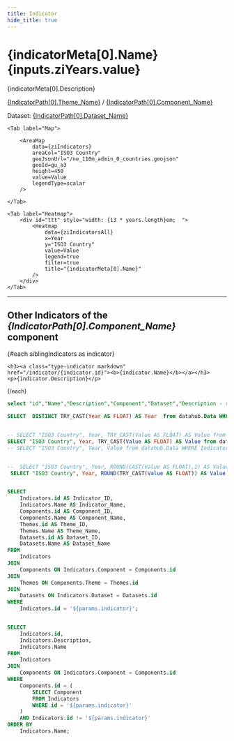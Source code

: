 ```yaml
---
title: Indicator
hide_title: true 
---
```


  
# **{indicatorMeta[0].Name}**   {inputs.ziYears.value}

{indicatorMeta[0].Description}


<a class="markdown" href="/theme/{IndicatorPath[0].Theme_ID}">{IndicatorPath[0].Theme_Name}</a> / <a class="markdown"  href="/component/{IndicatorPath[0].Component_ID}">{IndicatorPath[0].Component_Name}</a>

Dataset: <a class="markdown"  href="/dataset/{IndicatorPath[0].Dataset_ID}">{IndicatorPath[0].Dataset_Name}</a>


<!-- 
Component: **{indicatorMeta[0].Component}**
Dataset: **{indicatorMeta[0].Dataset}**
Attribution: {indicatorMeta[0].Attribution} 
-->


<Dropdown 
    data={years} 
    name=ziYears 
    value=Year 
    title="Select Year" 
/>



<Tabs>
    <Tab label="Bar">
        <BarChart 
            data={ziIndicators}
            x="ISO3 Country"
            y=Value
            swapXY=true
            yFmt= num2
            title="{indicatorMeta[0].Name} for {inputs.ziYears.value}"
            echartsOptions={{ yAxis: { type: "category",   } }}
        />
    </Tab>
        
    <Tab label="Map">
       
        <AreaMap 
            data={ziIndicators} 
            areaCol="ISO3 Country"
            geoJsonUrl="/ne_110m_admin_0_countries.geojson"
            geoId=gu_a3
            height=450
            value=Value
            legendType=scalar
        />
   
    </Tab>
   <!-- <Tab label="Table">
   <DataTable data={ziIndicators} 
   rows=all
    />
   </Tab> -->
    <Tab label="Heatmap">
        <div id="ttt" style="width: {13 * years.length}em;  ">
            <Heatmap 
                data={ziIndicatorsAll} 
                x=Year 
                y="ISO3 Country" 
                value=Value   
                legend=true
                filter=true
                title="{indicatorMeta[0].Name}"            
            />
        </div>
    </Tab>
</Tabs>

---


## Other Indicators of the _{IndicatorPath[0].Component_Name}_ component

<div class="xlist">
 {#each siblingIndicators as indicator}
 
    <h3><a class="type-indicator markdown" href="/indicator/{indicator.id}"><b>{indicator.Name}</b></a></h3>
    <p>{indicator.Description}</p> 

    
 {/each}
 </div>

 <style>
 .xlist h3 {font-weight: bold;}
 .xlist p {line-height: 1.2;margin-bottom: 1ex; font-size: .9em;}

#ttt   { margin: 0 auto; max-width: 60em;}

 </style>

<!-- {@partial "indicator-list.md"} -->



```sql indicatorMeta
select "id","Name","Description","Component","Dataset","Description - rules","Var Type","which is better","label MIN","label MAX","Attribution" FROM datahub.Indicators  WHERE id = '${params.indicator}' 
```

```sql years
SELECT  DISTINCT TRY_CAST(Year AS FLOAT) AS Year  from datahub.Data WHERE Indicator_ID = '${params.indicator}' order by Year ASC
```

```sql ziIndicators

-- SELECT "ISO3 Country", Year, TRY_CAST(Value AS FLOAT) AS Value from datahub.Data WHERE Indicator_ID = '${params.indicator}' AND Year = ${inputs.ziYears.value}  AND Value NOT LIKE 0 ORDER BY Value DESC
SELECT "ISO3 Country", Year, TRY_CAST(Value AS FLOAT) AS Value from datahub.Data WHERE Indicator_ID = '${params.indicator}' AND Year = ${inputs.ziYears.value} ORDER BY Value DESC
-- SELECT "ISO3 Country", Year, Value from datahub.Data WHERE Indicator_ID = '${params.indicator}' AND Year = ${inputs.ziYears.value} ORDER BY Value DESC


```

```sql ziIndicatorsAll

--  SELECT "ISO3 Country", Year, ROUND(CAST(Value AS FLOAT),1) AS Value  from datahub.Data WHERE Indicator_ID = '${params.indicator}'    
 SELECT "ISO3 Country", Year, ROUND(TRY_CAST(Value AS FLOAT)) AS Value  from datahub.Data WHERE Indicator_ID = '${params.indicator}' ORDER BY "ISO3 Country" ASC    

```

```sql IndicatorPath

SELECT 
    Indicators.id AS Indicator_ID,
    Indicators.Name AS Indicator_Name,
    Components.id AS Component_ID,
    Components.Name AS Component_Name,
    Themes.id AS Theme_ID,
    Themes.Name AS Theme_Name,
    Datasets.id AS Dataset_ID,
    Datasets.Name AS Dataset_Name
FROM 
    Indicators
JOIN 
    Components ON Indicators.Component = Components.id
JOIN 
    Themes ON Components.Theme = Themes.id
JOIN 
    Datasets ON Indicators.Dataset = Datasets.id
WHERE 
    Indicators.id = '${params.indicator}';  

```

```sql siblingIndicators

SELECT 
    Indicators.id,
    Indicators.Description,
    Indicators.Name
FROM 
    Indicators
JOIN 
    Components ON Indicators.Component = Components.id
WHERE 
    Components.id = (
        SELECT Component 
        FROM Indicators 
        WHERE id = '${params.indicator}'
    )
    AND Indicators.id != '${params.indicator}'
ORDER BY 
    Indicators.Name;

```


